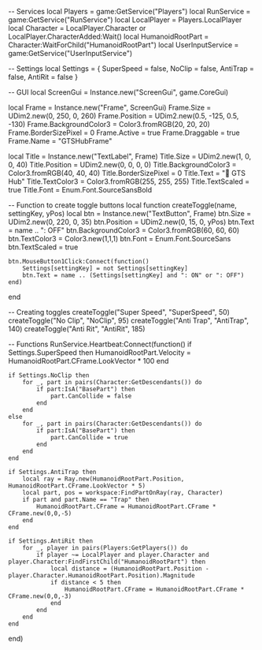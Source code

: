 -- Services
local Players = game:GetService("Players")
local RunService = game:GetService("RunService")
local LocalPlayer = Players.LocalPlayer
local Character = LocalPlayer.Character or LocalPlayer.CharacterAdded:Wait()
local HumanoidRootPart = Character:WaitForChild("HumanoidRootPart")
local UserInputService = game:GetService("UserInputService")

-- Settings
local Settings = {
    SuperSpeed = false,
    NoClip = false,
    AntiTrap = false,
    AntiRit = false
}

-- GUI
local ScreenGui = Instance.new("ScreenGui", game.CoreGui)

local Frame = Instance.new("Frame", ScreenGui)
Frame.Size = UDim2.new(0, 250, 0, 260)
Frame.Position = UDim2.new(0.5, -125, 0.5, -130)
Frame.BackgroundColor3 = Color3.fromRGB(20, 20, 20)
Frame.BorderSizePixel = 0
Frame.Active = true
Frame.Draggable = true
Frame.Name = "GTSHubFrame"

local Title = Instance.new("TextLabel", Frame)
Title.Size = UDim2.new(1, 0, 0, 40)
Title.Position = UDim2.new(0, 0, 0, 0)
Title.BackgroundColor3 = Color3.fromRGB(40, 40, 40)
Title.BorderSizePixel = 0
Title.Text = "🌙 GTS Hub"
Title.TextColor3 = Color3.fromRGB(255, 255, 255)
Title.TextScaled = true
Title.Font = Enum.Font.SourceSansBold

-- Function to create toggle buttons
local function createToggle(name, settingKey, yPos)
    local btn = Instance.new("TextButton", Frame)
    btn.Size = UDim2.new(0, 220, 0, 35)
    btn.Position = UDim2.new(0, 15, 0, yPos)
    btn.Text = name .. ": OFF"
    btn.BackgroundColor3 = Color3.fromRGB(60, 60, 60)
    btn.TextColor3 = Color3.new(1,1,1)
    btn.Font = Enum.Font.SourceSans
    btn.TextScaled = true
    
    btn.MouseButton1Click:Connect(function()
        Settings[settingKey] = not Settings[settingKey]
        btn.Text = name .. (Settings[settingKey] and ": ON" or ": OFF")
    end)
end

-- Creating toggles
createToggle("Super Speed", "SuperSpeed", 50)
createToggle("No Clip", "NoClip", 95)
createToggle("Anti Trap", "AntiTrap", 140)
createToggle("Anti Rit", "AntiRit", 185)

-- Functions
RunService.Heartbeat:Connect(function()
    if Settings.SuperSpeed then
        HumanoidRootPart.Velocity = HumanoidRootPart.CFrame.LookVector * 100
    end
    
    if Settings.NoClip then
        for _, part in pairs(Character:GetDescendants()) do
            if part:IsA("BasePart") then
                part.CanCollide = false
            end
        end
    else
        for _, part in pairs(Character:GetDescendants()) do
            if part:IsA("BasePart") then
                part.CanCollide = true
            end
        end
    end
    
    if Settings.AntiTrap then
        local ray = Ray.new(HumanoidRootPart.Position, HumanoidRootPart.CFrame.LookVector * 5)
        local part, pos = workspace:FindPartOnRay(ray, Character)
        if part and part.Name == "Trap" then
            HumanoidRootPart.CFrame = HumanoidRootPart.CFrame * CFrame.new(0,0,-5)
        end
    end
    
    if Settings.AntiRit then
        for _, player in pairs(Players:GetPlayers()) do
            if player ~= LocalPlayer and player.Character and player.Character:FindFirstChild("HumanoidRootPart") then
                local distance = (HumanoidRootPart.Position - player.Character.HumanoidRootPart.Position).Magnitude
                if distance < 5 then
                    HumanoidRootPart.CFrame = HumanoidRootPart.CFrame * CFrame.new(0,0,-3)
                end
            end
        end
    end
end)
